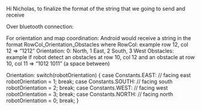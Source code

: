 Hi Nicholas, to finalize the format of the string that we going to send and receive

Over bluetooth connection: 

For orientation and map coordination: Android would receive a string in the format 
	RowCol_Orientation_Obstacles
where
RowCol: example row 12, col 12 => “1212”
Orientation: 0: North, 1 East, 2 South, 3 West
Obstacles: example if robot detect an obstacles at row 10, col 12 and an obstacle at row 10, col 11 =>  “1012 1011”  (a space between) 


Orientation: 
switch(robotOrientation) {
		case Constants.EAST: // facing east
			robotOrientation = 1;
			break;
		case Constants.SOUTH: // facing south
			robotOrientation = 2;
			break;
		case Constants.WEST: // facing west
			robotOrientation = 3;
			break;
		case Constants.NORTH: // facing north
			robotOrientation = 0;
			break;
		}

